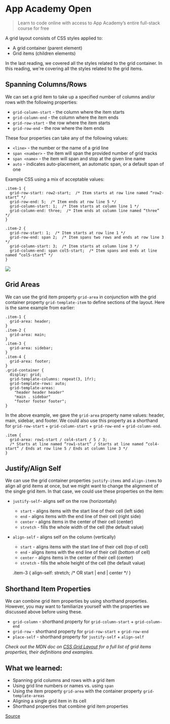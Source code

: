 # App Academy Open

> Learn to code online with access to App Academy’s entire full-stack course for free

A grid layout consists of CSS styles applied to:

*   A grid container (parent element)
*   Grid items (children elements)

In the last reading, we covered all the styles related to the grid container. In this reading, we're covering all the styles related to the grid items.

Spanning Columns/Rows
---------------------

We can set a grid item to take up a specified number of columns and/or rows with the following properties:

*   `grid-column-start` - the column where the item starts
*   `grid-column-end` - the column where the item ends
*   `grid-row-start` - the row where the item starts
*   `grid-row-end` - the row where the item ends

These four properties can take any of the following values:

*   `<line>` - the number or the name of a grid line
*   `span <number>` - the item will span the provided number of grid tracks
*   `span <name>` - the item will span and stop at the given line name
*   `auto` - indicates auto-placement, an automatic span, or a default span of one

Example CSS using a mix of acceptable values:

    .item-1 {
      grid-row-start: row2-start;  /* Item starts at row line named “row2-start” */
      grid-row-end: 5;  /* Item ends at row line 5 */
      grid-column-start: 1;  /* Item starts at column line 1 */
      grid-column-end: three;  /* Item ends at column line named “three” */
    }
    
    .item-2 {
      grid-row-start: 1;  /* Item starts at row line 1 */
      grid-row-end: span 2;  /* Item spans two rows and ends at row line 3 */
      grid-column-start: 3;  /* Item starts at column line 3 */
      grid-column-end: span col5-start;  /* Item spans and ends at line named “col5-start” */
    }

![](chrome-extension://cjedbglnccaioiolemnfhjncicchinao/grid-item-span.svg)

Grid Areas
----------

We can use the grid item property `grid-area` in conjunction with the grid container property `grid-template-item` to define sections of the layout. Here is the same example from earlier:

    .item-1 {
      grid-area: header;
    }
    .item-2 {
      grid-area: main;
    }
    .item-3 {
      grid-area: sidebar;
    }
    .item-4 {
      grid-area: footer;
    }
    .grid-container {
      display: grid;
      grid-template-columns: repeat(3, 1fr);
      grid-template-rows: auto;
      grid-template-areas: 
        "header header header"
        "main . sidebar"
        "footer footer footer";
    }

In the above example, we gave the `grid-area` property name values: header, main, sidebar, and footer. We could also use this property as a shorthand for `grid-row-start` + `grid-column-start` + `grid-row-end` + `grid-column-end`.

    .item {
      grid-area: row1-start / col4-start / 5 / 3;
      /* Starts at line named “row1-start” / Starts at line named “col4-start” / Ends at row line 5 / Ends at column line 3 */
    }

Justify/Align Self
------------------

We can use the grid container properties `justify-items` and `align-items` to align all grid items at once, but we might want to change the alignment of the single grid item. In that case, we could use these properties on the item:

*   `justify-self`\- aligns self on the row (horizontally)
    
    *   `start` - aligns items with the start line of their cell (left side)
    *   `end` - aligns items with the end line of their cell (right side)
    *   `center` - aligns items in the center of their cell (center)
    *   `stretch` - fills the whole width of the cell (the default value)
*   `align-self` - aligns self on the column (vertically)
    
    *   `start` - aligns items with the start line of their cell (top of cell)
    *   `end` - aligns items with the end line of their cell (bottom of cell)
    *   `center` - aligns items in the center of their cell (center)
    *   `stretch` - fills the whole height of the cell (the default value)

    .item-3 {
      align-self: stretch; /* OR start | end | center */
    }

Shorthand Item Properties
-------------------------

We can combine grid item properties by using shorthand properties. However, you may want to familiarize yourself with the properties we discussed above before using these.

*   `grid-column` - shorthand property for `grid-column-start` + `grid-column-end`
*   `grid-row` - shorthand property for `grid-row-start` + `grid-row-end`
*   `place-self` - shorthand property for `justify-self` + `align-self`

_Check out the MDN doc on [CSS Grid Layout](https://developer.mozilla.org/en-US/docs/Web/CSS/CSS_Grid_Layout) for a full list of grid items properties, their definitions and examples._

What we learned:
----------------

*   Spanning grid columns and rows with a grid item
*   Using grid line numbers or names vs. using `span`
*   Using the item property `grid-area` with the container property `grid-template-areas`
*   Aligning a single grid item in its cell
*   Shorthand properties that combine grid item properties


[Source](https://open.appacademy.io/learn/js-py---sep-2020-online/week-9-sep-2020-online/grid-layout-part-3)